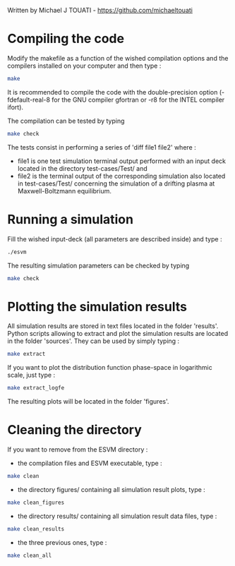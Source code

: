 Written by Michael J TOUATI - https://github.com/michaeltouati

# Compiling the code

Modify the makefile as a function of the wished compilation options and the compilers installed on your computer and then type :

```sh
make
```

It is recommended to compile the code with the double-precision option (-fdefault-real-8 for the GNU compiler gfortran or -r8 for the INTEL compiler ifort). 

The compilation can be tested by typing

```sh
make check
```

The tests consist in performing a series of 'diff file1 file2' where :
* file1 is one test simulation terminal output performed with an input deck located in the directory test-cases/Test/ and
* file2 is the terminal output of the corresponding simulation also located in test-cases/Test/ 
concerning the simulation of a drifting plasma at Maxwell-Boltzmann equilibrium.

# Running a simulation

Fill the wished input-deck (all parameters are described inside) and type :

```sh
./esvm
```

The resulting simulation parameters can be checked by typing

```sh
make check
```

# Plotting the simulation results

All simulation results are stored in text files located in the folder 'results'. 
Python scripts allowing to extract and plot the simulation results are located in the folder 'sources'.
They can be used by simply typing :

```sh
make extract
```

If you want to plot the distribution function phase-space in logarithmic scale, just type :

```sh
make extract_logfe  
```

The resulting plots will be located in the folder 'figures'.

# Cleaning the directory

If you want to remove from the ESVM directory :

- the compilation files and ESVM executable, type :

```sh
make clean
```

- the directory figures/ containing all simulation result plots, type :

```sh
make clean_figures
```

- the directory results/ containing all simulation result data files, type :

```sh
make clean_results
```

- the three previous ones, type :

```sh
make clean_all
```
